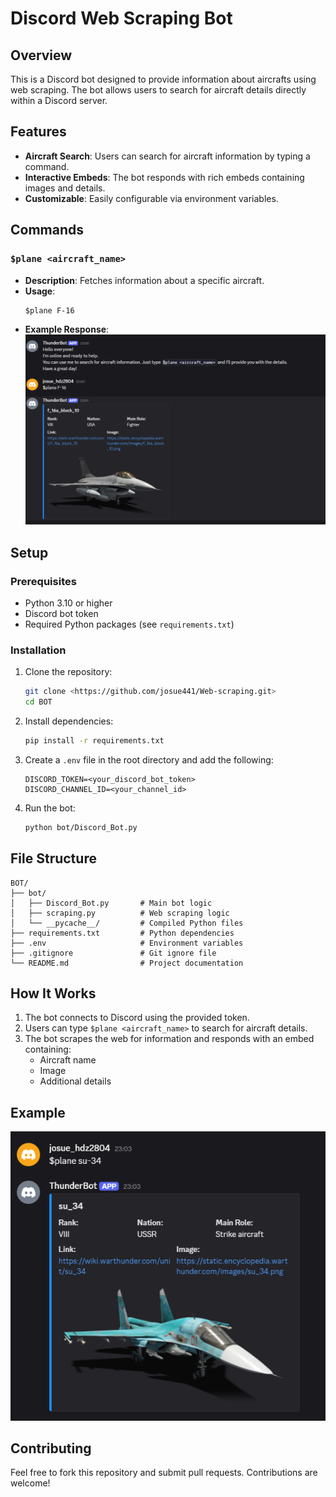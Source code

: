 # Discord Web Scraping Bot

## Overview

This is a Discord bot designed to provide information about aircrafts using web scraping. The bot allows users to search for aircraft details directly within a Discord server.

## Features

- **Aircraft Search**: Users can search for aircraft information by typing a command.
- **Interactive Embeds**: The bot responds with rich embeds containing images and details.
- **Customizable**: Easily configurable via environment variables.

## Commands

### `$plane <aircraft_name>`
- **Description**: Fetches information about a specific aircraft.
- **Usage**: 
  ```
  $plane F-16
  ```
- **Example Response**:
  ![Example usage](\img\example_usage1.png)

## Setup

### Prerequisites
- Python 3.10 or higher
- Discord bot token
- Required Python packages (see `requirements.txt`)

### Installation

1. Clone the repository:
   ```bash
   git clone <https://github.com/josue441/Web-scraping.git>
   cd BOT
   ```

2. Install dependencies:
   ```bash
   pip install -r requirements.txt
   ```

3. Create a `.env` file in the root directory and add the following:
   ```
   DISCORD_TOKEN=<your_discord_bot_token>
   DISCORD_CHANNEL_ID=<your_channel_id>
   ```

4. Run the bot:
   ```bash
   python bot/Discord_Bot.py
   ```

## File Structure

```
BOT/
├── bot/
│   ├── Discord_Bot.py       # Main bot logic
│   ├── scraping.py          # Web scraping logic
│   └── __pycache__/         # Compiled Python files
├── requirements.txt         # Python dependencies
├── .env                     # Environment variables
├── .gitignore               # Git ignore file
└── README.md                # Project documentation
```

## How It Works

1. The bot connects to Discord using the provided token.
2. Users can type `$plane <aircraft_name>` to search for aircraft details.
3. The bot scrapes the web for information and responds with an embed containing:
   - Aircraft name
   - Image
   - Additional details

## Example

![Bot Example](\img\example_usage2.png)

## Contributing

Feel free to fork this repository and submit pull requests. Contributions are welcome!